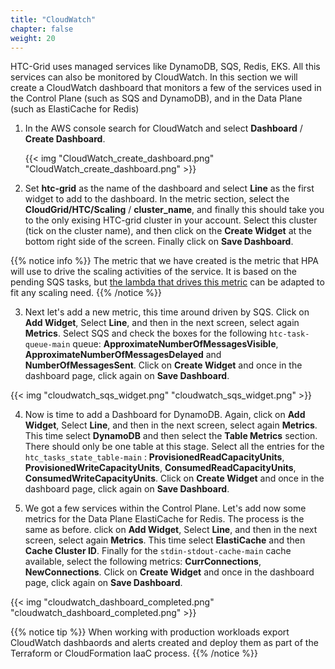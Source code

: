 ```yaml
---
title: "CloudWatch"
chapter: false
weight: 20
---
```


HTC-Grid uses managed services like DynamoDB, SQS, Redis, EKS. All this services can also be monitored by CloudWatch. In this section we will create a CloudWatch dashboard that monitors a few of the services used in the Control Plane (such as SQS and DynamoDB), and in the Data Plane (such as ElastiCache for Redis)


1. In the AWS console search for CloudWatch and select **Dashboard** / **Create Dashboard**.

    {{< img "CloudWatch_create_dashboard.png" "CloudWatch_create_dashboard.png" >}}

2. Set **htc-grid** as the name of the dashboard and select **Line** as the first widget to add to the dashboard. In the metric section, select the **CloudGrid/HTC/Scaling** / **cluster_name**, and finally this should take you to the only exising HTC-grid cluster in your account. Select this cluster (tick on the cluster name), and then click on the **Create Widget** at the bottom right side of the screen. Finally click on **Save Dashboard**.

{{% notice info %}}
The metric that we have created is the metric that HPA will use to drive the scaling activities of the service. It is based on the pending SQS tasks, but [the lambda that drives this metric](https://github.com/awslabs/aws-htc-grid/tree/main/source/compute_plane/python/lambda/scaling_metrics) can be adapted to fit any scaling need.
{{% /notice %}}


3. Next let's add a new metric, this time around driven by SQS. Click on **Add Widget**, Select **Line**, and then in the next screen, select again **Metrics**. Select SQS and check the boxes for the following `htc-task-queue-main` queue: **ApproximateNumberOfMessagesVisible**, **ApproximateNumberOfMessagesDelayed** and **NumberOfMessagesSent**. Click on **Create Widget** and once in the dashboard page, click again on **Save Dashboard**.

{{< img "cloudwatch_sqs_widget.png" "cloudwatch_sqs_widget.png" >}}


4. Now is time to add a Dashboard for DynamoDB. Again, click on **Add Widget**, Select **Line**, and then in the next screen, select again **Metrics**. This time select **DynamoDB** and then select the **Table Metrics** section. There should only be one table at this stage. Select all the entries for the `htc_tasks_state_table-main` : **ProvisionedReadCapacityUnits**, **ProvisionedWriteCapacityUnits**, **ConsumedReadCapacityUnits**, **ConsumedWriteCapacityUnits**. Click on **Create Widget** and once in the dashboard page, click again on **Save Dashboard**.

5. We got a few services within the Control Plane. Let's add now some metrics for the Data Plane ElastiCache for Redis. The process is the same as before. click on **Add Widget**, Select **Line**, and then in the next screen, select again **Metrics**. This time select **ElastiCache** and then **Cache Cluster ID**. Finally for the `stdin-stdout-cache-main` cache available, select the following metrics: **CurrConnections**, **NewConnections**. Click on **Create Widget** and once in the dashboard page, click again on **Save Dashboard**.

{{< img "cloudwatch_dashboard_completed.png" "cloudwatch_dashboard_completed.png" >}}


{{% notice tip %}}
When working with production workloads export CloudWatch dashbaords and alerts created and deploy them as part of the Terraform or CloudFormation IaaC process.
{{% /notice %}}
